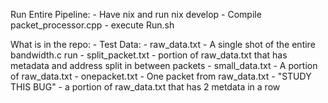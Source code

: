 Run Entire Pipeline:
	- Have nix and run nix develop
	- Compile packet_processor.cpp
	- execute Run.sh

What is in the repo:
	- Test Data:
		- raw_data.txt
			- A single shot of the entire bandwidth.c run
		- split_packet.txt
			- portion of raw_data.txt that has metadata and address split in between packets
		- small_data.txt
			- A portion of raw_data.txt
		- onepacket.txt
			- One packet from raw_data.txt
		- "STUDY THIS BUG"
			- a portion of raw_data.txt that has 2 metdata in a row
